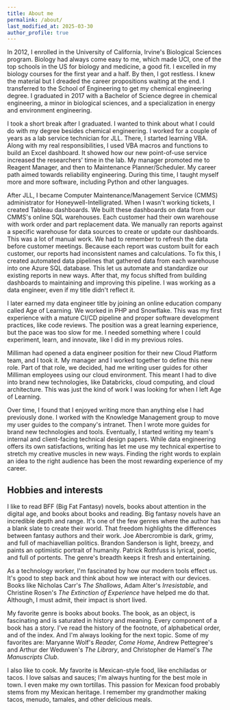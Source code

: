 ```yaml
---
title: About me
permalink: /about/
last_modified_at: 2025-03-30
author_profile: true
---
```


In 2012, I enrolled in the University of California, Irvine's Biological Sciences program. Biology had always come easy to me, which made UCI, one of the top schools in the US for biology and medicine, a good fit. I excelled in my biology courses for the first year and a half. By then, I got restless. I knew the material but I dreaded the career propositions waiting at the end. I transferred to the School of Engineering to get my chemical engineering degree. I graduated in 2017 with a Bachelor of Science degree in chemical engineering, a minor in biological sciences, and a specialization in energy and environment engineering.

I took a short break after I graduated. I wanted to think about what I could do with my degree besides chemical engineering. I worked for a couple of years as a lab service technician for JLL. There, I started learning VBA. Along with my real responsibilities, I used VBA macros and functions to build an Excel dashboard. It showed how our new point-of-use service increased the researchers' time in the lab. My manager promoted me to Reagent Manager, and then to Maintenance Planner/Scheduler. My career path aimed towards reliability engineering. During this time, I taught myself more and more software, including Python and other languages.

After JLL, I became Computer Maintenance/Management Service (CMMS) administrator for Honeywell-Intelligrated. When I wasn't working tickets, I created Tableau dashboards. We built these dashboards on data from our CMMS's online SQL warehouses. Each customer had their own warehouse with work order and part replacement data. We manually ran reports against a specific warehouse for data sources to create or update our dashboards. This was a lot of manual work. We had to remember to refresh the data before customer meetings. Because each report was custom built for each customer, our reports had inconsistent names and calculations. To fix this, I created automated data pipelines that gathered data from each warehouse into one Azure SQL database. This let us automate and standardize our existing reports in new ways. After that, my focus shifted from building dashboards to maintaining and improving this pipeline. I was working as a data engineer, even if my title didn't reflect it.

I later earned my data engineer title by joining an online education company called Age of Learning. We worked in PHP and Snowflake. This was my first experience with a mature CI/CD pipeline and proper software development practices, like code reviews. The position was a great learning experience, but the pace was too slow for me. I needed something where I could experiment, learn, and innovate, like I did in my previous roles.

Milliman had opened a data engineer position for their new Cloud Platform team, and I took it. My manager and I worked together to define this new role. Part of that role, we decided, had me writing user guides for other Milliman employees using our cloud environment. This meant I had to dive into brand new technologies, like Databricks, cloud computing, and cloud architecture. This was just the kind of work I was looking for when I left Age of Learning.

Over time, I found that I enjoyed writing more than anything else I had previously done. I worked with the Knowledge Management group to move my user guides to the company's intranet. Then I wrote more guides for brand new technologies and tools. Eventually, I started writing my team's internal and client-facing technical design papers. While data engineering offers its own satisfactions, writing has let me use my technical expertise to stretch my creative muscles in new ways. Finding the right words to explain an idea to the right audience has been the most rewarding experience of my career.

## Hobbies and interests

I like to read BFF (Big Fat Fantasy) novels, books about attention in the digital age, and books about books and reading. Big fantasy novels have an incredible depth and range. It's one of the few genres where the author has a blank slate to create their world. That freedom highlights the differences between fantasy authors and their work. Joe Abercrombie is dark, grimy, and full of machiavellian politics. Brandon Sanderson is light, breezy, and paints an optimistic portrait of humanity. Patrick Rothfuss is lyrical, poetic, and full of portents. The genre's breadth keeps it fresh and entertaining.

As a technology worker, I'm fascinated by how our modern tools effect us. It's good to step back and think about how we interact with our devices. Books like Nicholas Carr's _The Shallows_, Adam Alter's _Irresistable_, and Christine Rosen's _The Extinction of Experience_ have helped me do that. Although, I must admit, their impact is short lived.

My favorite genre is books about books. The book, as an object, is fascinating and is saturated in history and meaning. Every component of a book has a story. I've read the history of the footnote, of alphabetical order, and of the index. And I'm always looking for the next topic. Some of my favorites are: Maryanne Wolf's _Reader, Come Home_, Andrew Pettegree's and Arthur der Weduwen's _The Library_, and Christopher de Hamel's _The Manuscripts Club_.

I also like to cook. My favorite is Mexican-style food, like enchiladas or tacos. I love salsas and sauces; I'm always hunting for the best mole in town. I even make my own tortillas. This passion for Mexican food probably stems from my Mexican heritage. I remember my grandmother making tacos, menudo, tamales, and other delicious meals.

